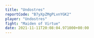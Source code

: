 ```yaml
---
title: "Undostres"
reportCode: "B7yXpZMgPLvnYGK2"
player: "Undostres"
fight: "Maiden of Virtue"
date: 2021-11-11T20:08:04.971000+00:00
---
```

